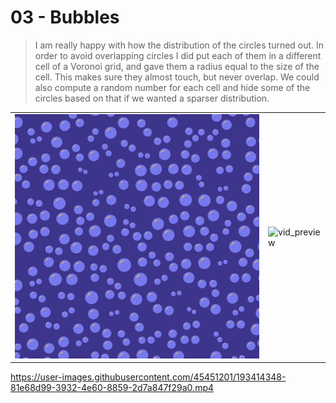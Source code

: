 # 03 - Bubbles

> I am really happy with how the distribution of the circles turned out. In order to avoid overlapping circles I did put each of them in a different cell of a Voronoi grid, and gave them a radius equal to the size of the cell. This makes sure they almost touch, but never overlap.
We could also compute a random number for each cell and hide some of the circles based on that if we wanted a sparser distribution.

| | |
| --- | --- |
| ![img1](img1.png) | ![vid_preview](https://user-images.githubusercontent.com/45451201/193414398-6f055b48-aebd-47c2-8e1a-0453268052fa.png) |

https://user-images.githubusercontent.com/45451201/193414348-81e68d99-3932-4e60-8859-2d7a847f29a0.mp4
